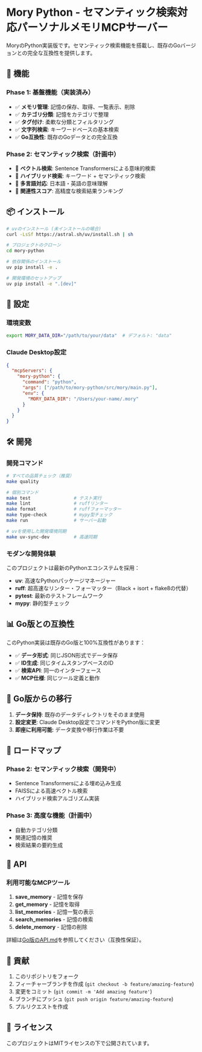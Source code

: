 # Mory Python - セマンティック検索対応パーソナルメモリMCPサーバー

MoryのPython実装版です。セマンティック検索機能を搭載し、既存のGoバージョンとの完全な互換性を提供します。

## 🚀 機能

### Phase 1: 基盤機能（実装済み）
- ✅ **メモリ管理**: 記憶の保存、取得、一覧表示、削除
- ✅ **カテゴリ分類**: 記憶をカテゴリで整理
- ✅ **タグ付け**: 柔軟な分類とフィルタリング
- ✅ **文字列検索**: キーワードベースの基本検索
- ✅ **Go互換性**: 既存のGoデータとの完全互換

### Phase 2: セマンティック検索（計画中）
- 🔄 **ベクトル検索**: Sentence Transformersによる意味的検索
- 🔄 **ハイブリッド検索**: キーワード + セマンティック検索
- 🔄 **多言語対応**: 日本語・英語の意味理解
- 🔄 **関連性スコア**: 高精度な検索結果ランキング

## 📦 インストール

```bash
# uvのインストール (未インストールの場合)
curl -LsSf https://astral.sh/uv/install.sh | sh

# プロジェクトのクローン
cd mory-python

# 依存関係のインストール
uv pip install -e .

# 開発環境のセットアップ
uv pip install -e ".[dev]"
```

## 🔧 設定

### 環境変数
```bash
export MORY_DATA_DIR="/path/to/your/data"  # デフォルト: "data"
```

### Claude Desktop設定
```json
{
  "mcpServers": {
    "mory-python": {
      "command": "python",
      "args": ["/path/to/mory-python/src/mory/main.py"],
      "env": {
        "MORY_DATA_DIR": "/Users/your-name/.mory"
      }
    }
  }
}
```

## 🛠️ 開発

### 開発コマンド

```bash
# すべての品質チェック（推奨）
make quality

# 個別コマンド
make test                # テスト実行
make lint                # ruffリンター
make format              # ruffフォーマッター
make type-check          # mypy型チェック
make run                 # サーバー起動

# uvを使用した開発環境同期
make uv-sync-dev         # 高速同期
```

### モダンな開発体験

このプロジェクトは最新のPythonエコシステムを採用：

- **uv**: 高速なPythonパッケージマネージャー
- **ruff**: 超高速なリンター・フォーマッター（Black + isort + flake8の代替）
- **pytest**: 最新のテストフレームワーク
- **mypy**: 静的型チェック

## 📊 Go版との互換性

このPython実装は既存のGo版と100%互換性があります：

- ✅ **データ形式**: 同じJSON形式でデータ保存
- ✅ **ID生成**: 同じタイムスタンプベースのID
- ✅ **検索API**: 同一のインターフェース
- ✅ **MCP仕様**: 同じツール定義と動作

## 🔄 Go版からの移行

1. **データ保持**: 既存のデータディレクトリをそのまま使用
2. **設定変更**: Claude Desktop設定でコマンドをPython版に変更
3. **即座に利用可能**: データ変換や移行作業は不要

## 🎯 ロードマップ

### Phase 2: セマンティック検索（開発中）
- Sentence Transformersによる埋め込み生成
- FAISSによる高速ベクトル検索
- ハイブリッド検索アルゴリズム実装

### Phase 3: 高度な機能（計画中）
- 自動カテゴリ分類
- 関連記憶の推奨
- 検索結果の要約生成

## 📝 API

### 利用可能なMCPツール

1. **save_memory** - 記憶を保存
2. **get_memory** - 記憶を取得
3. **list_memories** - 記憶一覧の表示
4. **search_memories** - 記憶の検索
5. **delete_memory** - 記憶の削除

詳細は[Go版のAPI.md](../API.md)を参照してください（互換性保証）。

## 🤝 貢献

1. このリポジトリをフォーク
2. フィーチャーブランチを作成 (`git checkout -b feature/amazing-feature`)
3. 変更をコミット (`git commit -m 'Add amazing feature'`)
4. ブランチにプッシュ (`git push origin feature/amazing-feature`)
5. プルリクエストを作成

## 📄 ライセンス

このプロジェクトはMITライセンスの下で公開されています。